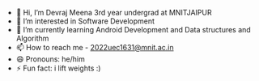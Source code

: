 - 👋 Hi, I’m Devraj Meena 3rd year undergrad at MNITJAIPUR
- 👀 I’m interested in Software Development 
- 🌱 I’m currently learning Android Development and Data structures and Algorithm
- 📫 How to reach me - 2022uec1631@mnit.ac.in
- 😄 Pronouns: he/him
- ⚡ Fun fact: i lift weights :)

<!---
TheHighSparrow/TheHighSparrow is a ✨ special ✨ repository because its `README.md` (this file) appears on your GitHub profile.
You can click the Preview link to take a look at your changes.
--->
